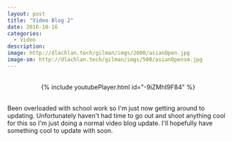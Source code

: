 ```yaml
---
layout: post
title: "Video Blog 2"
date: 2016-10-16
categories:
  - Video
description: 
image: http://dlachlan.tech/gilman/imgs/2000/asianOpen.jpg
image-sm: http://dlachlan.tech/gilman/imgs/500/asianOpensm.jpg
---
```

<br>

<center>
{% include youtubePlayer.html id="-9iZMhI9F84" %}
</center>

<br>

<p>Been overloaded with school work so I'm just now getting around to updating. Unfortunately haven't had time to go out and shoot anything cool for this so I'm just doing a normal video blog update. I'll hopefully have something cool to update with soon.</p> 

<br>